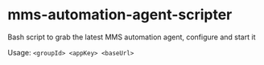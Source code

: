 mms-automation-agent-scripter
=============================

Bash script to grab the latest MMS automation agent, configure and start it

Usage: `<groupId> <appKey> <baseUrl>`
